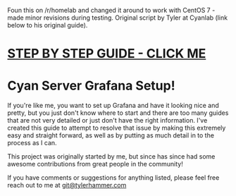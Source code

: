 Foun this on /r/homelab and changed it around to work with CentOS 7 - made minor revisions during testing. Original script by Tyler at Cyanlab (link below to his original guide).

# [STEP BY STEP GUIDE - CLICK ME](http://cyanlab.io/grafana-the-absolute-beginners-guide/)

# Cyan Server Grafana Setup!

If you're like me, you want to set up Grafana and have it looking nice and pretty, but you just don't know where to start and there are too many guides that are not very detailed or just don't have the right information. I've created this guide to attempt to resolve that issue by making this extremely easy and straight forward, as well as by putting as much detail in to the process as I can. 

This project was originally started by me, but since has since had some awesome contributions from great people in the community! 

If you have comments or suggestions for anything listed, please feel free reach out to me at git@tylerhammer.com
